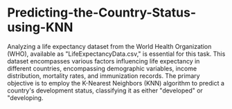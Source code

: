 # Predicting-the-Country-Status-using-KNN
Analyzing a life expectancy dataset from the World Health Organization (WHO), available as "LifeExpectancyData.csv," is essential for this task. This dataset encompasses various factors influencing life expectancy in different countries, encompassing demographic variables, income distribution, mortality rates, and immunization records. The primary objective is to employ the K-Nearest Neighbors (KNN) algorithm to predict a country's development status, classifying it as either "developed" or "developing.
